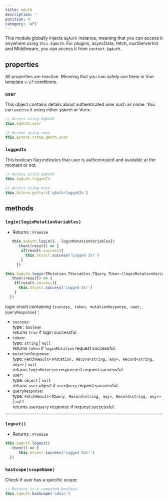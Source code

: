```yaml
---
title: qAuth
description: ''
position: 4
category: 'API'
---
```


This module globally injects `$qAuth` instance, meaning that you can access it anywhere using `this.$qAuth`. For plugins, asyncData, fetch, nuxtServerInit and Middleware, you can access it from `context.$qAuth`.

## properties

All properties are reactive. Meaning that you can safely use them in Vue template *`v-if`* conditions.

### `user`

This object contains details about authenticated user such as name. You can access it using either `$qAuth` or Vuex.

```js
// Access using $qAuth
this.$qAuth.user

// Access using vuex
this.$store.state.qAuth.user
```

### `loggedIn`

This boolean flag indicates that user is authenticated and available at the moment or not.

```js
// Access using $qAuth
this.$qAuth.loggedIn

// Access using vuex
this.$store.getters['qAuth/loggedIn']
```

## methods

### `login(loginMutationVariables)`

- Returns : `Promise`

<code-group>
  <code-block label="Javascript" active>

```js
   this.$qAuth.login({...loginMutationVariables})
     .then((result) => {
       if(result.success){
         this.$toast.success('Logged In!')
       }
     })
```

  </code-block>
  <code-block label="Typescript">

```ts
this.$qAuth.login<TMutation,TVariables,TQuery,TUser>(loginMutationVariables)
  .then((result) => { 
    if(result.success){
      this.$toast.success('Logged In!')
    }
  })

```

  </code-block>
</code-group>

login result containing `{success, token, mutationResponse, user, queryResponse}` :

- `success`:  
   type : `boolean`  
   returns `true` if login successful.
- `token`:  
   type: `string` | `null`  
   returns `token` if `loginMutation` request successful.
- `mutationResponse`:  
   type: `FetchResult<TMutation, Record<string, any>, Record<string, any>>` | `null`  
   returns `loginMutation` response if request successful.
- `user`:  
   type: `object` | `null`  
   returns `user` object if `userQuery` request successful.
- `queryResponse`:  
   type: `FetchResult<TQuery, Record<string, any>, Record<string, any>>` | `null`  
   returns `userQuery` response if request successful.

 ----------

### `logout()`

- Returns : `Promise`

```js
this.$qAuth.logout()
  .then(() => {
      this.$toast.success('Logged Out!')
  })
```

### `hasScope(scopeName)`

Check if user has a specific scope:

```js
// Returns is a computed boolean
this.$qAuth.hasScope('admin')
```
